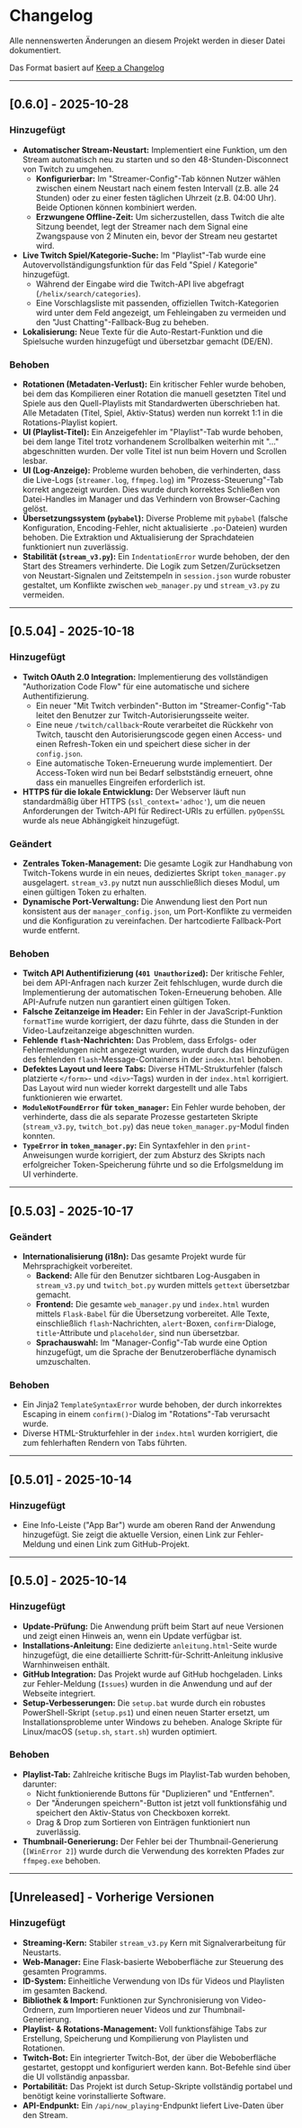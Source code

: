# Changelog

Alle nennenswerten Änderungen an diesem Projekt werden in dieser Datei dokumentiert.

Das Format basiert auf [Keep a Changelog](https://keepachangelog.com/de/1.0.0/)

---
## [0.6.0] - 2025-10-28

### Hinzugefügt
- **Automatischer Stream-Neustart:** Implementiert eine Funktion, um den Stream automatisch neu zu starten und so den 48-Stunden-Disconnect von Twitch zu umgehen.
    - **Konfigurierbar:** Im "Streamer-Config"-Tab können Nutzer wählen zwischen einem Neustart nach einem festen Intervall (z.B. alle 24 Stunden) oder zu einer festen täglichen Uhrzeit (z.B. 04:00 Uhr). Beide Optionen können kombiniert werden.
    - **Erzwungene Offline-Zeit:** Um sicherzustellen, dass Twitch die alte Sitzung beendet, legt der Streamer nach dem Signal eine Zwangspause von 2 Minuten ein, bevor der Stream neu gestartet wird.
- **Live Twitch Spiel/Kategorie-Suche:** Im "Playlist"-Tab wurde eine Autovervollständigungsfunktion für das Feld "Spiel / Kategorie" hinzugefügt.
    - Während der Eingabe wird die Twitch-API live abgefragt (`/helix/search/categories`).
    - Eine Vorschlagsliste mit passenden, offiziellen Twitch-Kategorien wird unter dem Feld angezeigt, um Fehleingaben zu vermeiden und den "Just Chatting"-Fallback-Bug zu beheben.
- **Lokalisierung:** Neue Texte für die Auto-Restart-Funktion und die Spielsuche wurden hinzugefügt und übersetzbar gemacht (DE/EN).

### Behoben
- **Rotationen (Metadaten-Verlust):** Ein kritischer Fehler wurde behoben, bei dem das Kompilieren einer Rotation die manuell gesetzten Titel und Spiele aus den Quell-Playlists mit Standardwerten überschrieben hat. Alle Metadaten (Titel, Spiel, Aktiv-Status) werden nun korrekt 1:1 in die Rotations-Playlist kopiert.
- **UI (Playlist-Titel):** Ein Anzeigefehler im "Playlist"-Tab wurde behoben, bei dem lange Titel trotz vorhandenem Scrollbalken weiterhin mit "..." abgeschnitten wurden. Der volle Titel ist nun beim Hovern und Scrollen lesbar.
- **UI (Log-Anzeige):** Probleme wurden behoben, die verhinderten, dass die Live-Logs (`streamer.log`, `ffmpeg.log`) im "Prozess-Steuerung"-Tab korrekt angezeigt wurden. Dies wurde durch korrektes Schließen von Datei-Handles im Manager und das Verhindern von Browser-Caching gelöst.
- **Übersetzungssystem (`pybabel`):** Diverse Probleme mit `pybabel` (falsche Konfiguration, Encoding-Fehler, nicht aktualisierte `.po`-Dateien) wurden behoben. Die Extraktion und Aktualisierung der Sprachdateien funktioniert nun zuverlässig.
- **Stabilität (`stream_v3.py`):** Ein `IndentationError` wurde behoben, der den Start des Streamers verhinderte. Die Logik zum Setzen/Zurücksetzen von Neustart-Signalen und Zeitstempeln in `session.json` wurde robuster gestaltet, um Konflikte zwischen `web_manager.py` und `stream_v3.py` zu vermeiden.

---
## [0.5.04] - 2025-10-18

### Hinzugefügt
- **Twitch OAuth 2.0 Integration:** Implementierung des vollständigen "Authorization Code Flow" für eine automatische und sichere Authentifizierung.
    - Ein neuer "Mit Twitch verbinden"-Button im "Streamer-Config"-Tab leitet den Benutzer zur Twitch-Autorisierungsseite weiter.
    - Eine neue `/twitch/callback`-Route verarbeitet die Rückkehr von Twitch, tauscht den Autorisierungscode gegen einen Access- und einen Refresh-Token ein und speichert diese sicher in der `config.json`.
    - Eine automatische Token-Erneuerung wurde implementiert. Der Access-Token wird nun bei Bedarf selbstständig erneuert, ohne dass ein manuelles Eingreifen erforderlich ist.
- **HTTPS für die lokale Entwicklung:** Der Webserver läuft nun standardmäßig über HTTPS (`ssl_context='adhoc'`), um die neuen Anforderungen der Twitch-API für Redirect-URIs zu erfüllen. `pyOpenSSL` wurde als neue Abhängigkeit hinzugefügt.

### Geändert
- **Zentrales Token-Management:** Die gesamte Logik zur Handhabung von Twitch-Tokens wurde in ein neues, dediziertes Skript `token_manager.py` ausgelagert. `stream_v3.py` nutzt nun ausschließlich dieses Modul, um einen gültigen Token zu erhalten.
- **Dynamische Port-Verwaltung:** Die Anwendung liest den Port nun konsistent aus der `manager_config.json`, um Port-Konflikte zu vermeiden und die Konfiguration zu vereinfachen. Der hartcodierte Fallback-Port wurde entfernt.

### Behoben
- **Twitch API Authentifizierung (`401 Unauthorized`):** Der kritische Fehler, bei dem API-Anfragen nach kurzer Zeit fehlschlugen, wurde durch die Implementierung der automatischen Token-Erneuerung behoben. Alle API-Aufrufe nutzen nun garantiert einen gültigen Token.
- **Falsche Zeitanzeige im Header:** Ein Fehler in der JavaScript-Funktion `formatTime` wurde korrigiert, der dazu führte, dass die Stunden in der Video-Laufzeitanzeige abgeschnitten wurden.
- **Fehlende `flash`-Nachrichten:** Das Problem, dass Erfolgs- oder Fehlermeldungen nicht angezeigt wurden, wurde durch das Hinzufügen des fehlenden `flash`-Message-Containers in der `index.html` behoben.
- **Defektes Layout und leere Tabs:** Diverse HTML-Strukturfehler (falsch platzierte `</form>`- und `<div>`-Tags) wurden in der `index.html` korrigiert. Das Layout wird nun wieder korrekt dargestellt und alle Tabs funktionieren wie erwartet.
- **`ModuleNotFoundError` für `token_manager`:** Ein Fehler wurde behoben, der verhinderte, dass die als separate Prozesse gestarteten Skripte (`stream_v3.py`, `twitch_bot.py`) das neue `token_manager.py`-Modul finden konnten.
- **`TypeError` in `token_manager.py`:** Ein Syntaxfehler in den `print`-Anweisungen wurde korrigiert, der zum Absturz des Skripts nach erfolgreicher Token-Speicherung führte und so die Erfolgsmeldung im UI verhinderte.

---
## [0.5.03] - 2025-10-17

### Geändert
- **Internationalisierung (i18n):** Das gesamte Projekt wurde für Mehrsprachigkeit vorbereitet.
    - **Backend:** Alle für den Benutzer sichtbaren Log-Ausgaben in `stream_v3.py` und `twitch_bot.py` wurden mittels `gettext` übersetzbar gemacht.
    - **Frontend:** Die gesamte `web_manager.py` und `index.html` wurden mittels `Flask-Babel` für die Übersetzung vorbereitet. Alle Texte, einschließlich `flash`-Nachrichten, `alert`-Boxen, `confirm`-Dialoge, `title`-Attribute und `placeholder`, sind nun übersetzbar.
    - **Sprachauswahl:** Im "Manager-Config"-Tab wurde eine Option hinzugefügt, um die Sprache der Benutzeroberfläche dynamisch umzuschalten.

### Behoben
- Ein Jinja2 `TemplateSyntaxError` wurde behoben, der durch inkorrektes Escaping in einem `confirm()`-Dialog im "Rotations"-Tab verursacht wurde.
- Diverse HTML-Strukturfehler in der `index.html` wurden korrigiert, die zum fehlerhaften Rendern von Tabs führten.

---
## [0.5.01] - 2025-10-14

### Hinzugefügt
- Eine Info-Leiste ("App Bar") wurde am oberen Rand der Anwendung hinzugefügt. Sie zeigt die aktuelle Version, einen Link zur Fehler-Meldung und einen Link zum GitHub-Projekt.

---
## [0.5.0] - 2025-10-14

### Hinzugefügt
- **Update-Prüfung:** Die Anwendung prüft beim Start auf neue Versionen und zeigt einen Hinweis an, wenn ein Update verfügbar ist.
- **Installations-Anleitung:** Eine dedizierte `anleitung.html`-Seite wurde hinzugefügt, die eine detaillierte Schritt-für-Schritt-Anleitung inklusive Warnhinweisen enthält.
- **GitHub Integration:** Das Projekt wurde auf GitHub hochgeladen. Links zur Fehler-Meldung (`Issues`) wurden in die Anwendung und auf der Webseite integriert.
- **Setup-Verbesserungen:** Die `setup.bat` wurde durch ein robustes PowerShell-Skript (`setup.ps1`) und einen neuen Starter ersetzt, um Installationsprobleme unter Windows zu beheben. Analoge Skripte für Linux/macOS (`setup.sh`, `start.sh`) wurden optimiert.


### Behoben
- **Playlist-Tab:** Zahlreiche kritische Bugs im Playlist-Tab wurden behoben, darunter:
    - Nicht funktionierende Buttons für "Duplizieren" und "Entfernen".
    - Der "Änderungen speichern"-Button ist jetzt voll funktionsfähig und speichert den Aktiv-Status von Checkboxen korrekt.
    - Drag & Drop zum Sortieren von Einträgen funktioniert nun zuverlässig.
- **Thumbnail-Generierung:** Der Fehler bei der Thumbnail-Generierung (`[WinError 2]`) wurde durch die Verwendung des korrekten Pfades zur `ffmpeg.exe` behoben.

---
## [Unreleased] - Vorherige Versionen

### Hinzugefügt
- **Streaming-Kern:** Stabiler `stream_v3.py` Kern mit Signalverarbeitung für Neustarts.
- **Web-Manager:** Eine Flask-basierte Weboberfläche zur Steuerung des gesamten Programms.
- **ID-System:** Einheitliche Verwendung von IDs für Videos und Playlisten im gesamten Backend.
- **Bibliothek & Import:** Funktionen zur Synchronisierung von Video-Ordnern, zum Importieren neuer Videos und zur Thumbnail-Generierung.
- **Playlist- & Rotations-Management:** Voll funktionsfähige Tabs zur Erstellung, Speicherung und Kompilierung von Playlisten und Rotationen.
- **Twitch-Bot:** Ein integrierter Twitch-Bot, der über die Weboberfläche gestartet, gestoppt und konfiguriert werden kann. Bot-Befehle sind über die UI vollständig anpassbar.
- **Portabilität:** Das Projekt ist durch Setup-Skripte vollständig portabel und benötigt keine vorinstallierte Software.
- **API-Endpunkt:** Ein `/api/now_playing`-Endpunkt liefert Live-Daten über den Stream.